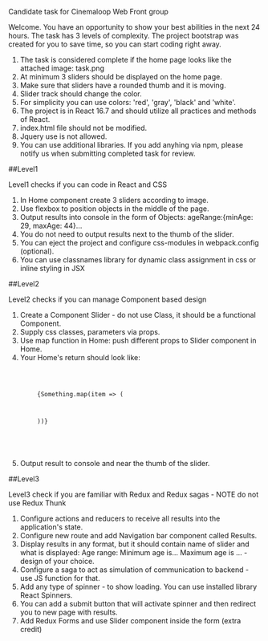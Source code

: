 Candidate task for Cinemaloop Web Front group

Welcome. 
You have an opportunity to show your best abilities in the next 24 hours. The task has 3 levels of complexity. The project bootstrap was created for you to save time, so you can start coding right away.

1. The task is considered complete if the home page looks like the attached image: task.png
2. At minimum 3 sliders should be displayed on the home page.
3. Make sure that sliders have a rounded thumb and it is moving.
4. Slider track should change the color.
5. For simplicity you can use colors: 'red', 'gray', 'black' and 'white'.
6. The project is in React 16.7 and should utilize all practices and methods of React.
7. index.html file should not be modified.
8. Jquery use is not allowed.
9. You can use additional libraries. If you add anyhing via npm, please notify us when submitting completed task for review. 

##Level1

Level1 checks if you can code in React and CSS

1. In Home component create 3 sliders according to image.
2. Use flexbox to position objects in the middle of the page.
3. Output results into console in the form of Objects: ageRange:{minAge: 29, maxAge: 44}...
4. You do not need to output results next to the thumb of the slider.
5. You can eject the project and configure css-modules in webpack.config (optional).
6. You can use classnames library for dynamic class assignment in css or inline styling in JSX

##Level2

Level2 checks if you can manage Component based design

1. Create a Component Slider - do not use Class, it should be a functional Component.
2. Supply css classes, parameters via props.
3. Use map function in Home: push different props to Slider component in Home.
4. Your Home's return should look like: 
<pre>
  <code>
      <div>
        {Something.map(item => (
          <pre><Slider 
            min={item.min}
            ......
          />
        ))}
      </div>
  </code>
</pre>
5. Output result to console and near the thumb of the slider.

##Level3

Level3 check if you are familiar with Redux and Redux sagas - NOTE do not use Redux Thunk

1. Configure actions and reducers to receive all results into the application's state.
2. Configure new route and add Navigation bar component called Results.
3. Display results in any format, but it should contain name of slider and what is displayed: Age range: Minimum age is... Maximum age is ... - design of your choice.
4. Configure a saga to act as simulation of communication to backend - use JS function for that.
5. Add any type of spinner - to show loading. You can use installed library React Spinners.
6. You can add a submit button that will activate spinner and then redirect you to new page with results.
7. Add Redux Forms and use Slider component inside the form (extra credit)
